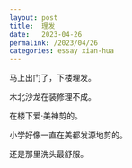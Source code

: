 ```yaml
---
layout: post
title:  理发
date:   2023-04-26
permalink: /2023/04/26
categories: essay xian-hua
---
```


马上出门了，下楼理发。

木北沙龙在装修理不成。

在楼下爱·美神剪的。

小学好像一直在美都发源地剪的。

还是那里洗头最舒服。